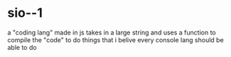 # sio--1
a "coding lang" made in js takes in a large string and uses a function to compile the "code" to do things that i belive every console lang should be able to do
